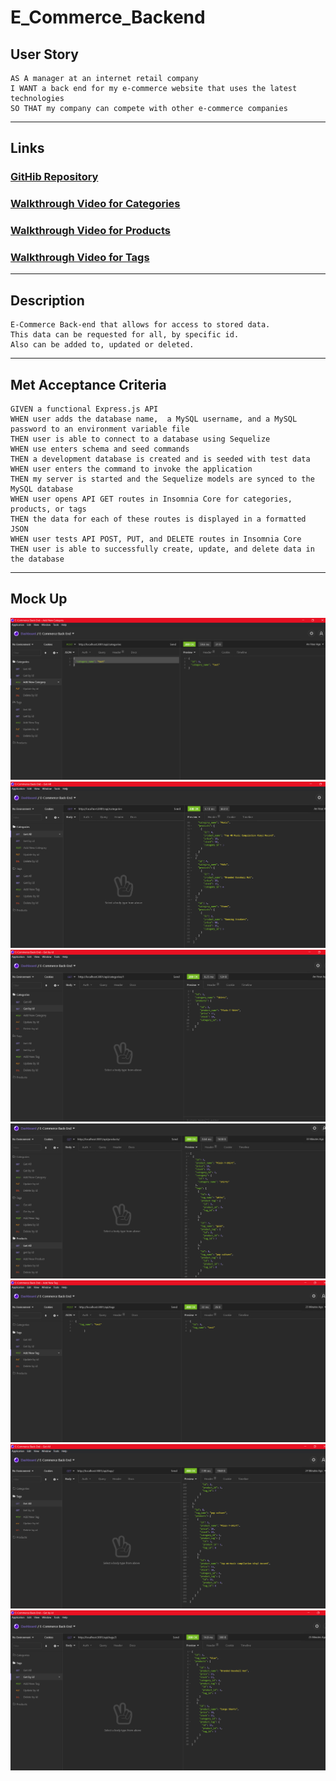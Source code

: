 # E_Commerce_Backend

## User Story
```
AS A manager at an internet retail company
I WANT a back end for my e-commerce website that uses the latest technologies
SO THAT my company can compete with other e-commerce companies
```
---
## Links
### [GitHib Repository](https://github.com/beyondcommitted/E_Commerce_Backend)
### [Walkthrough Video for Categories](https://youtu.be/Ya9FqX-T-aU)
### [Walkthrough Video for Products](https://youtu.be/Oj8iJloLCMg)
### [Walkthrough Video for Tags](https://youtu.be/Wk5brGghewY)
---
## Description
```
E-Commerce Back-end that allows for access to stored data. 
This data can be requested for all, by specific id. 
Also can be added to, updated or deleted.
```
---
## Met Acceptance Criteria
```
GIVEN a functional Express.js API
WHEN user adds the database name,  a MySQL username, and a MySQL password to an environment variable file
THEN user is able to connect to a database using Sequelize
WHEN use enters schema and seed commands
THEN a development database is created and is seeded with test data
WHEN user enters the command to invoke the application
THEN my server is started and the Sequelize models are synced to the MySQL database
WHEN user opens API GET routes in Insomnia Core for categories, products, or tags
THEN the data for each of these routes is displayed in a formatted JSON
WHEN user tests API POST, PUT, and DELETE routes in Insomnia Core
THEN user is able to successfully create, update, and delete data in the database
```
---
## Mock Up
![Screenshots](https://github.com/beyondcommitted/E_Commerce_Backend/blob/main/Develop/Assets/Images/categoriesAddNew.png?raw=true)
![Screenshots](https://github.com/beyondcommitted/E_Commerce_Backend/blob/main/Develop/Assets/Images/categoriesGetAll.png?raw=true)
![Screenshots](https://github.com/beyondcommitted/E_Commerce_Backend/blob/main/Develop/Assets/Images/categoriesGetById.png?raw=true)
![Screenshots](https://github.com/beyondcommitted/E_Commerce_Backend/blob/main/Develop/Assets/Images/productsGetAll.png?raw=true)
![Screenshots](https://github.com/beyondcommitted/E_Commerce_Backend/blob/main/Develop/Assets/Images/tagsAddNew.png?raw=true)
![Screenshots](https://github.com/beyondcommitted/E_Commerce_Backend/blob/main/Develop/Assets/Images/tagsGetAll.png?raw=true)
![Screenshots](https://github.com/beyondcommitted/E_Commerce_Backend/blob/main/Develop/Assets/Images/tagsGetById.png?raw=true)